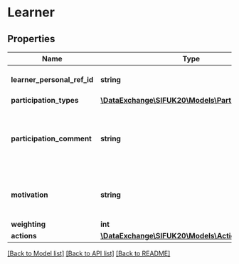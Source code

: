 # Learner

## Properties
Name | Type | Description | Notes
------------ | ------------- | ------------- | -------------
**learner_personal_ref_id** | **string** | The REFID of the learner | 
**participation_types** | [**\DataExchange\SIFUK20\Models\ParticipationTypes**](ParticipationTypes.md) |  | [optional] 
**participation_comment** | **string** | free text comments about the individuals Involvement In the incident | [optional] 
**motivation** | **string** | Any recorded Motivation for participation | [optional] 
**weighting** | **int** |  | [optional] 
**actions** | [**\DataExchange\SIFUK20\Models\Actions**](Actions.md) |  | [optional] 

[[Back to Model list]](../README.md#documentation-for-models) [[Back to API list]](../README.md#documentation-for-api-endpoints) [[Back to README]](../README.md)


